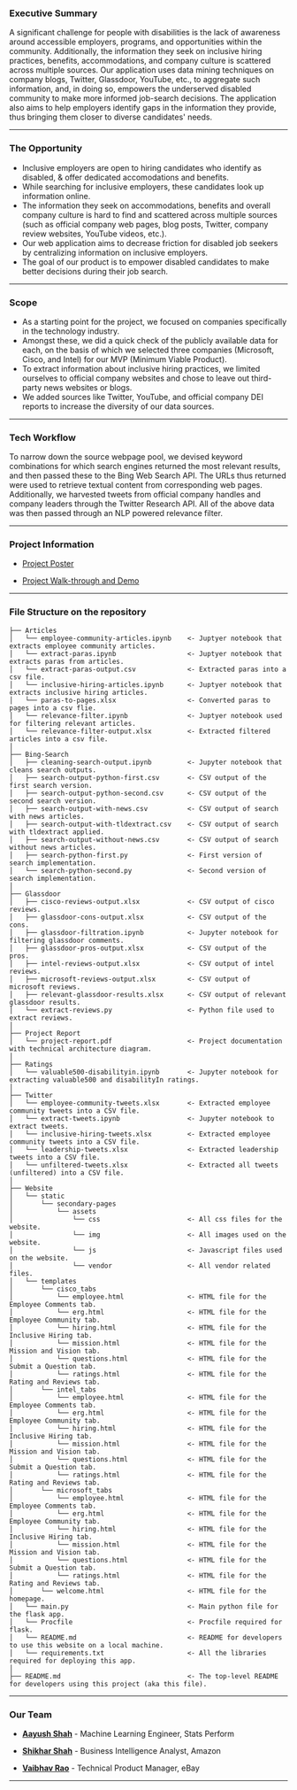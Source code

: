 ### Executive Summary
A significant challenge for people with disabilities is the lack of awareness around accessible employers, programs, and opportunities within the community. Additionally, the information they seek on inclusive hiring practices, benefits, accommodations, and company culture is scattered across multiple sources. Our application uses data mining techniques on company blogs, Twitter, Glassdoor, YouTube, etc., to aggregate such information, and, in doing so, empowers the underserved disabled community to make more informed job-search decisions. The application also aims to help employers identify gaps in the information they provide, thus bringing them closer to diverse candidates' needs.

--------
### The Opportunity
* Inclusive employers are open to hiring candidates who identify as disabled, & offer dedicated accomodations and benefits.
* While searching for inclusive employers, these candidates look up information online.
* The information they seek on accommodations, benefits and overall company culture is hard to find and scattered across multiple sources (such as official company web pages, blog posts, Twitter, company review websites, YouTube videos, etc.).
* Our web application aims to decrease friction for disabled job seekers by centralizing information on inclusive employers. 
* The goal of our product is to empower disabled candidates to make better decisions during their job search.
--------
### Scope
* As a starting point for the project, we focused on companies specifically in the technology industry. 
* Amongst these, we did a quick check of the publicly available data for each, on the basis of which we selected three companies (Microsoft, Cisco, and Intel) for our MVP (Minimum Viable Product).
* To extract information about inclusive hiring practices, we limited ourselves to official company websites and chose to leave out third-party news websites or blogs.
* We added sources like Twitter, YouTube, and official company DEI reports to increase the diversity of our data sources.
--------

### Tech Workflow
To narrow down the source webpage pool, we devised keyword combinations for which search engines returned the most relevant results, and then passed these to the Bing Web Search API. The URLs thus returned were used to retrieve textual content from corresponding web pages. Additionally, we harvested tweets from official company handles and company leaders through the Twitter Research API. All of the above data was then passed through an NLP powered relevance filter. 

--------

### Project Information 
* [Project Poster](https://projectinclusion.netlify.app/)

* [Project Walk-through and Demo](https://www.youtube.com/watch?v=R6R0PL0jpKg&t=2s)

--------
### File Structure on the repository

    ├── Articles                                  
    │   └── employee-community-articles.ipynb    <- Juptyer notebook that extracts employee community articles.
    │   └── extract-paras.ipynb                  <- Juptyer notebook that extracts paras from articles.
    │   └── extract-paras-output.csv             <- Extracted paras into a csv file.
    │   └── inclusive-hiring-articles.ipynb      <- Juptyer notebook that extracts inclusive hiring articles.
    │   └── paras-to-pages.xlsx                  <- Converted paras to pages into a csv flie.
    │   └── relevance-filter.ipynb               <- Juptyer notebook used for filtering relevant articles.
    │   └── relevance-filter-output.xlsx         <- Extracted filtered articles into a csv file.
    │
    ├── Bing-Search                              
    │   ├── cleaning-search-output.ipynb         <- Jupyter notebook that cleans search outputs.
    │   ├── search-output-python-first.csv       <- CSV output of the first search version.
    │   ├── search-output-python-second.csv      <- CSV output of the second search version.
    │   ├── search-output-with-news.csv          <- CSV output of search with news articles.
    │   ├── search-output-with-tldextract.csv    <- CSV output of search with tldextract applied.
    │   ├── search-output-without-news.csv       <- CSV output of search without news articles.
    │   ├── search-python-first.py               <- First version of search implementation.
    │   └── search-python-second.py              <- Second version of search implementation.
    │
    ├── Glassdoor                                
    │   ├── cisco-reviews-output.xlsx            <- CSV output of cisco reviews.
    │   ├── glassdoor-cons-output.xlsx           <- CSV output of the cons.
    │   ├── glassdoor-filtration.ipynb           <- Jupyter notebook for filtering glassdoor comments.
    │   ├── glassdoor-pros-output.xlsx           <- CSV output of the pros.
    │   ├── intel-reviews-output.xlsx            <- CSV output of intel reviews.
    │   ├── microsoft-reviews-output.xlsx        <- CSV output of microsoft reviews.
    │   ├── relevant-glassdoor-results.xlsx      <- CSV output of relevant glassdoor results.
    │   └── extract-reviews.py                   <- Python file used to extract reviews.
    │
    ├── Project Report                                
    │   └── project-report.pdf                   <- Project documentation with technical architecture diagram.
    │
    ├── Ratings                                  
    │   └── valuable500-disabilityin.ipynb       <- Jupyter notebook for extracting valuable500 and disabilityIn ratings.
    │
    ├── Twitter                                  
    │   └── employee-community-tweets.xlsx       <- Extracted employee community tweets into a CSV file. 
    │   └── extract-tweets.ipynb                 <- Jupyter notebook to extract tweets.   
    │   └── inclusive-hiring-tweets.xlsx         <- Extracted employee community tweets into a CSV file.     
    │   └── leadership-tweets.xlsx               <- Extracted leadership tweets into a CSV file.     
    │   └── unfiltered-tweets.xlsx               <- Extracted all tweets (unfiltered) into a CSV file.     
    │
    ├── Website                                  
    │   └── static                               
    │       └── secondary-pages                       
    │           └── assets                           
    │               └── css                      <- All css files for the website.
    │               └── img                      <- All images used on the website.
    │               └── js                       <- Javascript files used on the website.
    │               └── vendor                   <- All vendor related files.
    │   └── templates                            
    │       └── cisco_tabs                       
    │           └── employee.html                <- HTML file for the Employee Comments tab.
    │           └── erg.html                     <- HTML file for the Employee Community tab.
    │           └── hiring.html                  <- HTML file for the Inclusive Hiring tab.
    │           └── mission.html                 <- HTML file for the Mission and Vision tab.
    │           └── questions.html               <- HTML file for the Submit a Question tab.
    │           └── ratings.html                 <- HTML file for the Rating and Reviews tab.
    │       └── intel_tabs 
    │           └── employee.html                <- HTML file for the Employee Comments tab.
    │           └── erg.html                     <- HTML file for the Employee Community tab.
    │           └── hiring.html                  <- HTML file for the Inclusive Hiring tab.
    │           └── mission.html                 <- HTML file for the Mission and Vision tab.
    │           └── questions.html               <- HTML file for the Submit a Question tab.
    │           └── ratings.html                 <- HTML file for the Rating and Reviews tab.
    │       └── microsoft_tabs 
    │           └── employee.html                <- HTML file for the Employee Comments tab.
    │           └── erg.html                     <- HTML file for the Employee Community tab.
    │           └── hiring.html                  <- HTML file for the Inclusive Hiring tab.
    │           └── mission.html                 <- HTML file for the Mission and Vision tab.
    │           └── questions.html               <- HTML file for the Submit a Question tab.
    │           └── ratings.html                 <- HTML file for the Rating and Reviews tab.
    │       └── welcome.html                     <- HTML file for the homepage.
    │   └── main.py                              <- Main python file for the flask app.
    │   └── Procfile                             <- Procfile required for flask.
    │   └── README.md                            <- README for developers to use this website on a local machine.
    │   └── requirements.txt                     <- All the libraries required for deploying this app.
    │    
    ├── README.md                                <- The top-level README for developers using this project (aka this file).

--------

### Our Team

* [**Aayush Shah**](https://www.linkedin.com/in/aayushah19/) - Machine Learning Engineer, Stats Perform
  
* [**Shikhar Shah**](https://www.linkedin.com/in/sbshah96/) - Business Intelligence Analyst, Amazon
  
* [**Vaibhav Rao**](https://www.linkedin.com/in/vaibhavvasanthrao/) - Technical Product Manager, eBay

--------
